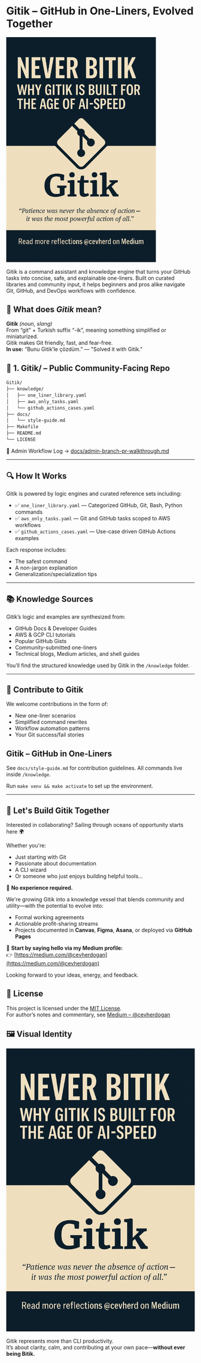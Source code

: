 # Gitik – GitHub in One-Liners, Evolved Together

<img src="web/images/GitikButNeverBitik.png" alt="Gitik – Never Bitik" width="400"/>

Gitik is a command assistant and knowledge engine that turns your GitHub tasks into concise, safe, and explainable one-liners. Built on curated libraries and community input, it helps beginners and pros alike navigate Git, GitHub, and DevOps workflows with confidence.

## 📖 What does *Gitik* mean?

**Gitik** *(noun, slang)*  
From “git” + Turkish suffix “-ik”, meaning something simplified or miniaturized.  
Gitik makes Git friendly, fast, and fear-free.  
**In use:** “Bunu Gitik’le çözdüm.” — "Solved it with Gitik."

## 📁 1. Gitik/ – Public Community-Facing Repo
```bash
Gitik/
├── knowledge/
│   ├── one_liner_library.yaml
│   ├── aws_only_tasks.yaml
│   └── github_actions_cases.yaml
├── docs/
│   └── style-guide.md
├── Makefile
├── README.md
└── LICENSE
```

📓 Admin Workflow Log → [docs/admin-branch-pr-walkthrough.md](docs/admin-branch-pr-walkthrough.md)

---

## 🔍 How It Works

Gitik is powered by logic engines and curated reference sets including:

- ✅ `one_liner_library.yaml` — Categorized GitHub, Git, Bash, Python commands
- ✅ `aws_only_tasks.yaml` — Git and GitHub tasks scoped to AWS workflows
- ✅ `github_actions_cases.yaml` — Use-case driven GitHub Actions examples

Each response includes:
- The safest command
- A non-jargon explanation
- Generalization/specialization tips

---

## 📚 Knowledge Sources

Gitik’s logic and examples are synthesized from:

- GitHub Docs & Developer Guides  
- AWS & GCP CLI tutorials  
- Popular GitHub Gists  
- Community-submitted one-liners  
- Technical blogs, Medium articles, and shell guides

You’ll find the structured knowledge used by Gitik in the `/knowledge` folder.

---

## 🧠 Contribute to Gitik

We welcome contributions in the form of:
- New one-liner scenarios
- Simplified command rewrites
- Workflow automation patterns
- Your Git success/fail stories

## Gitik – GitHub in One-Liners
See `docs/style-guide.md` for contribution guidelines.
All commands live inside `/knowledge`.

Run `make venv && make activate` to set up the environment.


---

## 🌊 Let's Build Gitik Together

Interested in collaborating? Sailing through oceans of opportunity starts here 🌍

Whether you're:
- Just starting with Git
- Passionate about documentation
- A CLI wizard
- Or someone who just enjoys building helpful tools...

🚀 **No experience required.**

We're growing Gitik into a knowledge vessel that blends community and utility—with the potential to evolve into:
- Formal working agreements
- Actionable profit-sharing streams
- Projects documented in **Canvas**, **Figma**, **Asana**, or deployed via **GitHub Pages**

💬 **Start by saying hello via my Medium profile:**  
👉 [https://medium.com/@cevherdogan](https://medium.com/@cevherdogan)

Looking forward to your ideas, energy, and feedback.

## 📄 License

This project is licensed under the [MIT License](LICENSE).  
For author’s notes and commentary, see [Medium – @cevherdogan](https://medium.com/@cevherdogan)

## 🖼️ Visual Identity

![Gitik – Never Bitik](web/images/GitikButNeverBitik.png)

Gitik represents more than CLI productivity.  
It’s about clarity, calm, and contributing at your own pace—**without ever being Bitik.**

